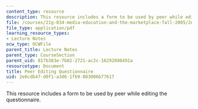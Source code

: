 ```yaml
---
content_type: resource
description: This resource includes a form to be used by peer while editing the questionnaire.
file: /courses/21g-034-media-education-and-the-marketplace-fall-2005/2e6cdb47d0f1a3d61fb9883006b77617_MIT21G_034F05_peereditnque.pdf
file_type: application/pdf
learning_resource_types:
- Lecture Notes
ocw_type: OCWFile
parent_title: Lecture Notes
parent_type: CourseSection
parent_uid: 817b383e-7b82-2721-ac2c-16292898491a
resourcetype: Document
title: Peer Editing Questionnaire
uid: 2e6cdb47-d0f1-a3d6-1fb9-883006b77617
---
```

This resource includes a form to be used by peer while editing the questionnaire.

